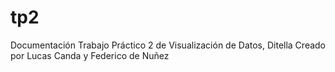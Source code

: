 # tp2
Documentación Trabajo Práctico 2 de Visualización de Datos, Ditella
Creado por Lucas Canda y Federico de Nuñez



